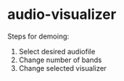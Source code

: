 # audio-visualizer

Steps for demoing:
  1. Select desired audiofile
  2. Change number of bands
  3. Change selected visualizer
  
 
